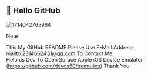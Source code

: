 ## 👋 Hello GitHub ##
![1714042765964](https://github.com/user-attachments/assets/d5b47682-dcc7-44c7-941a-a7d3c8c06112)
> [!NOTE]
> This My GitHub README
Please Use E-Mail Address mailto:2314662431@qq.com To Contact Me<br/>
Help us Dev To Open Soruce Apple iOS Device Emulator (https://github.com/devos50/qemu-ios) Thank You<br/>
